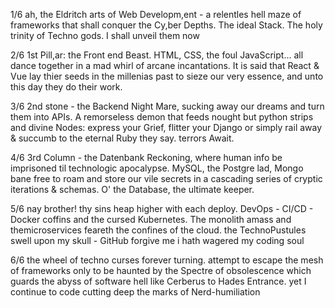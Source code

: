 1/6 ah, the Eldritch arts of Web Developm,ent - a relentles hell maze of frameworks that shall conquer the Cy,ber Depths. The ideal Stack. The holy trinity of Techno gods. I shall unveil them now

2/6 1st Pill,ar: the Front end Beast. HTML, CSS, the foul JavaScript... all dance together in a mad whirl of arcane incantations. It is said that React & Vue lay thier seeds in the millenias past to sieze our very essence, and unto this day they do their work.

3/6 2nd stone - the Backend Night Mare, sucking away our dreams and turn them into APIs. A remorseless demon that feeds nought but python strips and divine Nodes: express your Grief, flitter your Django or simply rail away & succumb to the eternal Ruby they say. terrors Await.

4/6 3rd Column - the Datenbank Reckoning, where human info be imprisoned til technologic apocalypse. MySQL, the Postgre lad, Mongo bane free to roam and store our vile secrets in a cascading series of cryptic iterations & schemas. O' the Database, the ultimate keeper.

5/6 nay brother! thy sins heap higher with each deploy. DevOps - CI/CD - Docker coffins and the cursed Kubernetes. The monolith amass and themicroservices feareth the confines of the cloud. the TechnoPustules swell upon my skull - GitHub forgive me i hath wagered my coding soul 

6/6 the wheel of techno curses forever turning. attempt to escape the mesh of frameworks only to be haunted by the Spectre of obsolescence  which guards the abyss of software hell like Cerberus to Hades Entrance. yet I continue to code cutting deep the marks of Nerd-humiliation